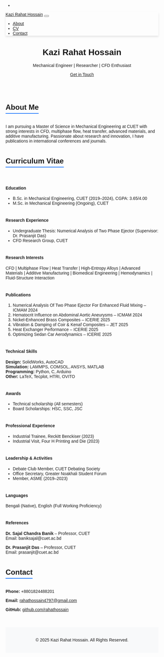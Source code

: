 
- <!DOCTYPE html>
<html lang="en">
<head>
  <meta charset="UTF-8">
  <meta name="viewport" content="width=device-width, initial-scale=1.0">
  <title>Kazi Rahat Hossain | Portfolio</title>
  <link href="https://cdn.jsdelivr.net/npm/bootstrap@5.3.2/dist/css/bootstrap.min.css" rel="stylesheet">
  <style>
    body { font-family: Arial, sans-serif; }
    .navbar { box-shadow: 0 4px 6px rgba(0,0,0,0.1); }
    .section-title { font-size: 1.5rem; margin-top: 30px; border-bottom: 2px solid #0d6efd; display: inline-block; padding-bottom: 5px; }
    .cv-section { margin-top: 40px; }
    footer { margin-top: 50px; padding: 20px; background: #f8f9fa; text-align: center; }
  </style>
</head>
<body>

<nav class="navbar navbar-expand-lg navbar-light bg-light sticky-top">
  <div class="container">
    <a class="navbar-brand fw-bold" href="#">Kazi Rahat Hossain</a>
    <button class="navbar-toggler" type="button" data-bs-toggle="collapse" data-bs-target="#navbarNav">
      <span class="navbar-toggler-icon"></span>
    </button>
    <div class="collapse navbar-collapse" id="navbarNav">
      <ul class="navbar-nav ms-auto">
        <li class="nav-item"><a class="nav-link" href="#about">About</a></li>
        <li class="nav-item"><a class="nav-link" href="#cv">CV</a></li>
        <li class="nav-item"><a class="nav-link" href="#contact">Contact</a></li>
      </ul>
    </div>
  </div>
</nav>

<header class="bg-primary text-white text-center py-5">
  <div class="container">
    <h1 class="fw-bold">Kazi Rahat Hossain</h1>
    <p>Mechanical Engineer | Researcher | CFD Enthusiast</p>
    <a href="mailto:rahathossain4797@gmail.com" class="btn btn-light btn-sm">Get in Touch</a>
  </div>
</header>

<section id="about" class="container my-5">
  <h2 class="section-title">About Me</h2>
  <p>I am pursuing a Master of Science in Mechanical Engineering at CUET with strong interests in CFD, multiphase flow, heat transfer, advanced materials, and additive manufacturing. Passionate about research and innovation, I have publications in international conferences and journals.</p>
</section>

<section id="cv" class="container my-5">
  <h2 class="section-title">Curriculum Vitae</h2>

  <div class="cv-section">
    <h4>Education</h4>
    <ul>
      <li>B.Sc. in Mechanical Engineering, CUET (2019–2024), CGPA: 3.65/4.00</li>
      <li>M.Sc. in Mechanical Engineering (Ongoing), CUET</li>
    </ul>
  </div>

  <div class="cv-section">
    <h4>Research Experience</h4>
    <ul>
      <li>Undergraduate Thesis: Numerical Analysis of Two Phase Ejector (Supervisor: Dr. Prasanjit Das)</li>
      <li>CFD Research Group, CUET</li>
    </ul>
  </div>

  <div class="cv-section">
    <h4>Research Interests</h4>
    <p>CFD | Multiphase Flow | Heat Transfer | High-Entropy Alloys | Advanced Materials | Additive Manufacturing | Biomedical Engineering | Hemodynamics | Fluid-Structure Interaction</p>
  </div>

  <div class="cv-section">
    <h4>Publications</h4>
    <ol>
      <li>Numerical Analysis Of Two Phase Ejector For Enhanced Fluid Mixing – ICMAM 2024</li>
      <li>Hematocrit Influence on Abdominal Aortic Aneurysms – ICMAM 2024</li>
      <li>Nickel-Enhanced Brass Composites – ICERIE 2025</li>
      <li>Vibration & Damping of Coir & Kenaf Composites – JET 2025</li>
      <li>Heat Exchanger Performance – ICERIE 2025</li>
      <li>Optimizing Sedan Car Aerodynamics – ICERIE 2025</li>
    </ol>
  </div>

  <div class="cv-section">
    <h4>Technical Skills</h4>
    <p><strong>Design:</strong> SolidWorks, AutoCAD <br>
       <strong>Simulation:</strong> LAMMPS, COMSOL, ANSYS, MATLAB <br>
       <strong>Programming:</strong> Python, C, Arduino <br>
       <strong>Other:</strong> LaTeX, Tecplot, HTRI, OVITO</p>
  </div>

  <div class="cv-section">
    <h4>Awards</h4>
    <ul>
      <li>Technical scholarship (All semesters)</li>
      <li>Board Scholarships: HSC, SSC, JSC</li>
    </ul>
  </div>

  <div class="cv-section">
    <h4>Professional Experience</h4>
    <ul>
      <li>Industrial Trainee, Reckitt Benckiser (2023)</li>
      <li>Industrial Visit, Four H Printing and Die (2023)</li>
    </ul>
  </div>

  <div class="cv-section">
    <h4>Leadership & Activities</h4>
    <ul>
      <li>Debate Club Member, CUET Debating Society</li>
      <li>Office Secretary, Greater Noakhali Student Forum</li>
      <li>Member, ASME (2019–2023)</li>
    </ul>
  </div>

  <div class="cv-section">
    <h4>Languages</h4>
    <p>Bengali (Native), English (Full Working Proficiency)</p>
  </div>

  <div class="cv-section">
    <h4>References</h4>
    <p><strong>Dr. Sajal Chandra Banik</strong> – Professor, CUET <br>Email: baniksajal@cuet.ac.bd</p>
    <p><strong>Dr. Prasanjit Das</strong> – Professor, CUET <br>Email: prasanjit@cuet.ac.bd</p>
  </div>
</section>

<section id="contact" class="container my-5">
  <h2 class="section-title">Contact</h2>
  <p><strong>Phone:</strong> +8801824488201</p>
  <p><strong>Email:</strong> <a href="mailto:rahathossain4797@gmail.com">rahathossain4797@gmail.com</a></p>
  <p><strong>GitHub:</strong> <a href="https://github.com/rahathossain">github.com/rahathossain</a></p>
</section>

<footer>
  <p>&copy; 2025 Kazi Rahat Hossain. All Rights Reserved.</p>
</footer>

<script src="https://cdn.jsdelivr.net/npm/bootstrap@5.3.2/dist/js/bootstrap.bundle.min.js"></script>
</body>
</html>


